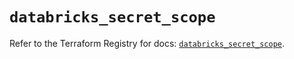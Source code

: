 # `databricks_secret_scope`

Refer to the Terraform Registry for docs: [`databricks_secret_scope`](https://registry.terraform.io/providers/databricks/databricks/1.46.0/docs/resources/secret_scope).
